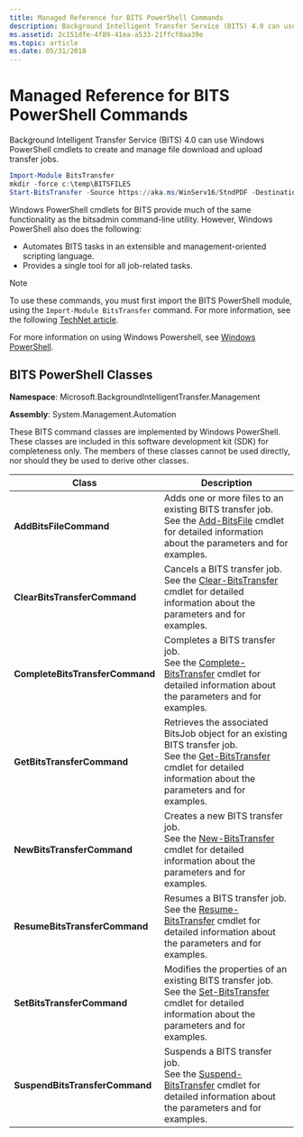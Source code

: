 ```yaml
---
title: Managed Reference for BITS PowerShell Commands
description: Background Intelligent Transfer Service (BITS) 4.0 can use Windows PowerShell cmdlets to manage transfer jobs.
ms.assetid: 2c151dfe-4f89-41ea-a533-21ffcf0aa39e
ms.topic: article
ms.date: 05/31/2018
---
```


# Managed Reference for BITS PowerShell Commands

Background Intelligent Transfer Service (BITS) 4.0 can use Windows PowerShell cmdlets to create and manage file download and upload transfer jobs.

```PowerShell
Import-Module BitsTransfer
mkdir -force c:\temp\BITSFILES
Start-BitsTransfer -Source https://aka.ms/WinServ16/StndPDF -Destination c:\temp\BITSFILES\WindowsServer2016.pdf
```

Windows PowerShell cmdlets for BITS provide much of the same functionality as the bitsadmin command-line utility. However, Windows PowerShell also does the following:

-   Automates BITS tasks in an extensible and management-oriented scripting language.
-   Provides a single tool for all job-related tasks.

> [!Note]  
> To use these commands, you must first import the BITS PowerShell module, using the `Import-Module BitsTransfer` command. For more information, see the following [TechNet article](https://technet.microsoft.com/magazine/ff382721.aspx).

 

For more information on using Windows Powershell, see [Windows PowerShell](https://msdn.microsoft.com/library/dd835506(v=vs.85).aspx).

## BITS PowerShell Classes

**Namespace**: Microsoft.BackgroundIntelligentTransfer.Management

**Assembly**: System.Management.Automation

These BITS command classes are implemented by Windows PowerShell. These classes are included in this software development kit (SDK) for completeness only. The members of these classes cannot be used directly, nor should they be used to derive other classes.



| Class                           | Description                                                                                                                                                                                                                                         |
|---------------------------------|-----------------------------------------------------------------------------------------------------------------------------------------------------------------------------------------------------------------------------------------------------|
| **AddBitsFileCommand**          | Adds one or more files to an existing BITS transfer job.<br/> See the [Add-BitsFile](https://technet.microsoft.com/library/dd347701.aspx) cmdlet for detailed information about the parameters and for examples.<br/>                       |
| **ClearBitsTransferCommand**    | Cancels a BITS transfer job.<br/> See the [Clear-BitsTransfer]( http://technet.microsoft.com/en-us/library/dd347701.aspx) cmdlet for detailed information about the parameters and for examples.<br/>                                          |
| **CompleteBitsTransferCommand** | Completes a BITS transfer job.<br/> See the [Complete-BitsTransfer]( http://technet.microsoft.com/en-us/library/dd347701.aspx) cmdlet for detailed information about the parameters and for examples.<br/>                                     |
| **GetBitsTransferCommand**      | Retrieves the associated BitsJob object for an existing BITS transfer job.<br/> See the [Get-BitsTransfer](https://technet.microsoft.com/library/dd347701.aspx) cmdlet for detailed information about the parameters and for examples.<br/> |
| **NewBitsTransferCommand**      | Creates a new BITS transfer job.<br/> See the [New-BitsTransfer](https://technet.microsoft.com/library/dd347701.aspx) cmdlet for detailed information about the parameters and for examples.<br/>                                           |
| **ResumeBitsTransferCommand**   | Resumes a BITS transfer job.<br/> See the [Resume-BitsTransfer](https://technet.microsoft.com/library/dd347701.aspx) cmdlet for detailed information about the parameters and for examples.<br/>                                            |
| **SetBitsTransferCommand**      | Modifies the properties of an existing BITS transfer job.<br/> See the [Set-BitsTransfer](https://technet.microsoft.com/library/dd347701.aspx) cmdlet for detailed information about the parameters and for examples.<br/>                  |
| **SuspendBitsTransferCommand**  | Suspends a BITS transfer job.<br/> See the [Suspend-BitsTransfer](https://technet.microsoft.com/library/dd347701.aspx) cmdlet for detailed information about the parameters and for examples.<br/>                                          |



 

 

 





